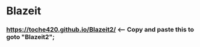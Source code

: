 # Blazeit
### https://toche420.github.io/Blazeit2/   <-- Copy and paste this to goto "Blazeit2";
<html>
<h3>
</h3>
<h4> 
</h4>
<h4> 
</h4>
<h4> 
</h4>
<h4> 
</h4>
<h4> 
</h4>
<h4> 
</h4>
<h4> 
</h4>
<h4> 
</h4>
<h4> 
</h4>
<h4> 
</h4>
<h4> 
</h4>
<h4> 
</h4>

</html>
